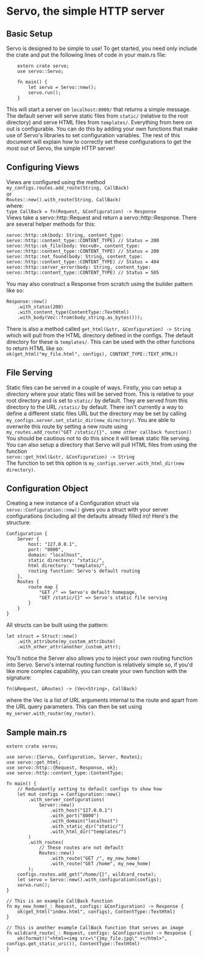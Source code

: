 # Servo, the simple HTTP server

## Basic Setup
Servo is designed to be simple to use! To get started, you need only include the crate and put the following lines of code in your main.rs file:
```
    extern crate servo;
    use servo::Servo;

    fn main() {
        let servo = Servo::new();
        servo.run();
    }
```
This will start a server on `localhost:8000/` that returns a simple message. The default server will serve static files from `static/` (relative to the root directory) and serve HTML files from `templates/`. Everything from here on out is configurable. You can do this by adding your own functions that make use of Servo's libraries to set configuration variables. The rest of this document will explain how to correctly set these configurations to get the most out of Servo, the simple HTTP server!

## Configuring Views
Views are configured using the method<br>
`my_configs.routes.add_route(String, CallBack)`<br>
or<br>
`Routes::new().with_route(String, CallBack)`<br>
where:<br>
`type CallBack = fn(Request, &Configuration) -> Response`<br>
Views take a servo::http::Request and return a servo::http::Response. There are several helper methods for this:
```
servo::http::ok(body: String, content_type: servo::http::content_type::CONTENT_TYPE) // Status = 200
servo::http::ok_file(body: Vec<u8>, content_type: servo::http::content_type::CONTENT_TYPE) // Status = 200
servo::http::not_found(body: String, content_type: servo::http::content_type::CONTENT_TYPE) // Status = 404
servo::http::server_error(body: String, content_type: servo::http::content_type::CONTENT_TYPE) // Status = 505
```
You may also construct a Response from scratch using the builder pattern like so:
```
Response::new()
    .with_status(200)
    .with_content_type(ContentType::TextHtml)
    .with_body(Vec::from(body_string.as_bytes()));
```
There is also a method called `get_html(&str, &Configuration) -> String` which will pull from the HTML directory defined in the configs. 
The default directory for these is `templates/`. This can be used with the other functions to return HTML like so:<br>
`ok(get_html("my_file.html", configs), CONTENT_TYPE::TEXT_HTML))`

## File Serving
Static files can be served in a couple of ways. Firstly, you can setup a directory where your static files will be served from. This is relative to your root directory and is set to `static/` by default. They are served from this directory to the URL `/static/` by default. There isn't currently a way to define a different static files URL but the directory may be set by calling `my_configs.server.set_static_dir(new_directory)`. You are able to overwrite this route by setting a new route using
<br>
`my_routes.add_route("GET /static/{}", some other callback function))`<br>
You should be cautious not to do this since it will break static file serving.<br>
You can also setup a directory that Servo will pull HTML files from using the function<br>
`servo::get_html(&str, &Configuration) -> String`<br>
The function to set this option is `my_configs.server.with_html_dir(new directory)`.

## Configuration Object
Creating a new instance of a Configuration struct via `servo::Configuration::new()` gives you a struct with your server configurations (including all the defaults already filled in)! Here's the structure:
```
Configuration {
    Server {
        host: "127.0.0.1",
        port: "8000",
        domain: "localhost",
        static directory: "static/",
        html directory: "templates/",
        routing function: Servo's default routing
    },
    Routes {
        route map {
            "GET /" => Servo's default homepage,
            "GET /static/{}" => Servo's static file serving
        }
    }
}
```
All structs can be built using the pattern:
```
let struct = Struct::new()
    .with_attribute(my_custom_attribute)
    .with_other_attr(another_custom_attr);
```
You'll notice the Server also allows you to inject your own routing function into Servo. Servo's internal routing function is relatively simple so, if you'd like more complex capability, you can create your own function with the signature:
```
fn(&Request, &Routes) -> (Vec<String>, CallBack)
```
where the Vec<String> is a list of URL arguments internal to the route and apart from the URL query parameters. This can then be set using `my_server.with_router(my_router)`.

## Sample main.rs
```
extern crate servo;

use servo::{Servo, Configuration, Server, Routes};
use servo::get_html;
use servo::http::{Request, Response, ok};
use servo::http::content_type::ContentType;

fn main() {
    // Redundantly setting to default configs to show how
    let mut configs = Configuration::new()
        .with_server_configurations(
            Server::new()
                .with_host("127.0.0.1")
                .with_port("8000")
                .with_domain("localhost")
                .with_static_dir("static/")
                .with_html_dir("templates/")
        )
        .with_routes(
            // These routes are not default
            Routes::new()
                .with_route("GET /", my_new_home)
                .with_route("GET /home", my_new_home)
        );
    configs.routes.add_get("/home/{}", wildcard_route);
    let servo = Servo::new().with_configuration(configs);
    servo.run();
}

// This is an example CallBack function
fn my_new_home(_: Request, configs: &Configuration) -> Response {
    ok(get_html("index.html", configs), ContentType::TextHtml)
}

// This is another example CallBack function that serves an image
fn wildcard_route(_: Request, configs: &Configuration) -> Response {
    ok(format!("<html><img src=\"{}my_file.jpg\" ></html>", configs.get_static_uri()), ContentType::TextHtml)
}
```